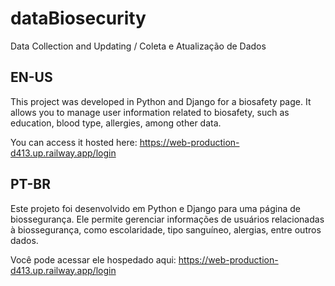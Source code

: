 # dataBiosecurity
Data Collection and Updating / Coleta e Atualização de Dados
<br>

## EN-US
This project was developed in Python and Django for a biosafety page. It allows you to manage user information related to biosafety, such as education, blood type, allergies, among other data.

You can access it hosted here: https://web-production-d413.up.railway.app/login
<br>

## PT-BR
Este projeto foi desenvolvido em Python e Django para uma página de biossegurança. Ele permite gerenciar informações de usuários relacionadas à biossegurança, como escolaridade, tipo sanguíneo, alergias, entre outros dados.

Você pode acessar ele hospedado aqui: https://web-production-d413.up.railway.app/login
<br>